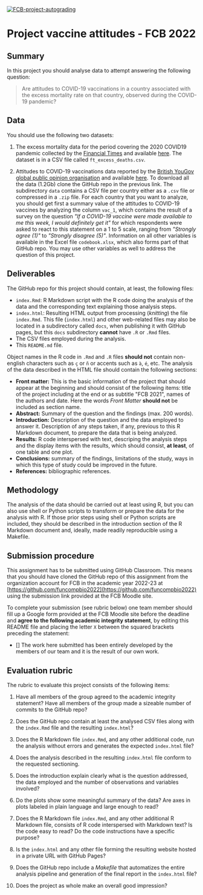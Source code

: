 [![FCB-project-autograding](../../actions/workflows/fcb_autograding.yml/badge.svg)](../../actions?query=workflow%3AFCB-project-autograding)

# Project vaccine attitudes - FCB 2022

## Summary

In this project you should analyse data to attempt answering the following question:

> Are attitudes to COVID-19 vaccinations in a  country associated with the excess mortality rate on that country, observed during the COVID-19 pandemic?

## Data

You should use the following two datasets:

1. The excess mortality data for the period covering the 2020 COVID19 pandemic collected
by the [Financial Times](https://www.ft.com) and available
[here](https://github.com/Financial-Times/coronavirus-excess-mortality-data). The dataset
is in a CSV file called `ft_excess_deaths.csv`.

2. Attitudes to COVID-19 vaccinations data reported by the
[British YouGov global public opinion organisation](https://yougov.co.uk/covid-19)
and available
[here](https://github.com/YouGov-Data/covid-19-tracker). To download all the
data (1.2Gb) clone the GitHub repo in the previous link. The subdirectory `data`
contains a CSV file per country either as a `.csv` file or compressed in a
`.zip` file. For each country that you want to analyze, you should get first
a summary value of the attitudes to COVID-19 vaccines by analyzing the column
`vac_1`, which contains the result of a survey on the question _"If a COVID-19
vaccine were made available to me this week, I would definitely get it"_ for
which respondents were asked to react to this statement on a 1 to 5 scale,
ranging from _"Strongly agree (1)"_ to _"Strongly disagree (5)"_. Information on
all other variables is available in the Excel file `codebook.xlsx`, which
also forms part of that GitHub repo. You may use other variables as well to
address the question of this project.

## Deliverables

The GitHub repo for this project should contain, at least, the following files:

  * `index.Rmd`: R Markdown script with the R code doing the analysis of the data
    and the corresponding text explaining those analysis steps.
  * `index.html`: Resulting HTML output from processing (_knitting_) the file
    `index.Rmd`. This file (`index.html`) and other web-related files may also be
    located in a subdirectory called `docs`, when publishing it with GitHub pages,
    but this `docs` subdirectory **cannot** have `.R` or `.Rmd` files.
  * The CSV files employed during the analysis.
  * This `README.md` file.

Object names in the R code in `.Rmd` and `.R` files **should not** contain
non-english characters such as `ç` or `ñ` or accents such as `à`, `é`, etc.
The analysis of the data described in the HTML file should contain the following
sections:

  * **Front matter:** This is the basic information of the project that should
    appear at the beginning and should consist of the following items: title of
    the project including at the end or as subtitle "FCB 2021", names of the
    authors and date. Here the words _Front Matter_ **should not** be included
    as section name.
  * **Abstract:** Summary of the question and the findings (max. 200 words).
  * **Introduction:** Description of the question and the data employed to
    answer it. Description of any steps taken, if any, previous to this R
    Markdown document, to prepare the data that is being analyzed.
  * **Results:** R code interspersed with text, descriping the analysis steps
    and the display items with the results, which should consist, **at least**,
    of one table and one plot.
  * **Conclusions:** summary of the findings, limitations of the study, ways in
    which this type of study could be improved in the future.
  * **References:** bibliographic references.

## Methodology

The analysis of the data should be carried out at least using R, but you can
also use shell or Python scripts to transform or prepare the data for the
analysis with R. If those prior steps using shell or Python scripts are
included, they should be described in the introduction section of the R
Markdown document and, ideally, made readily reproducible using a Makefile.

## Submission procedure

This assignment has to be submitted using GitHub Classroom. This
means that you should have cloned the GitHub repo of this assignment from
the organization account for FCB in the academic year 2022-23 at
[https://github.com/funcompbio2022](https://github.com/funcompbio2022)
using the submission link provided at the FCB Moodle site.

To complete your submission (see rubric below) one team member should fill up a
Google form provided at the FCB Moodle site before the deadline and **agree to
the following academic integrity statement**, by editing this README file and
placing the letter `X` between the squared brackets preceding the statement:

- [] The work here submitted has been entirely developed by the members of
  our team and it is the result of our own work.

## Evaluation rubric

The rubric to evaluate this project consists of the following items:

1. Have all members of the group agreed to the academic integrity statement?
   Have all members of the group made a sizeable number of commits to the
   GitHub repo?

2. Does the GitHub repo contain at least the analysed CSV files along with the
   `index.Rmd` file and the resulting `index.html`?

3. Does the R Markdown file `index.Rmd`, and any other additional code, run the
   analysis without errors and generates the expected `index.html` file?

4. Does the analysis described in the resulting `index.html` file conform to
   the requested sectioning.

5. Does the introduction explain clearly what is the question addressed, the
   data employed and the number of observations and variables involved?

6. Do the plots show some meaningful summary of the data? Are axes in plots
   labeled in plain language and large enough to read?

7. Does the R Markdown file `index.Rmd`, and any other additional R Markdown
   file, consists of R code interspersed with Markdown text? Is the code easy
   to read? Do the code instructions have a specific purpose?

8. Is the `index.html` and any other file forming the resulting website
   hosted in a private URL with GitHub Pages?

9. Does the GitHub repo include a _Makefile_ that automatizes the entire
   analysis pipeline and generation of the final report in the `index.html`
   file?

10. Does the project as whole make an overall good impression?
